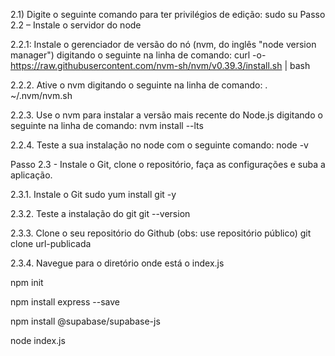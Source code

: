 2.1) Digite o seguinte comando para ter privilégios de edição:
sudo su
Passo 2.2 – Instale o servidor do node

2.2.1: Instale o gerenciador de versão do nó (nvm, do inglês "node version
manager") digitando o seguinte na linha de comando:
curl -o- https://raw.githubusercontent.com/nvm-sh/nvm/v0.39.3/install.sh | bash

2.2.2. Ative o nvm digitando o seguinte na linha de comando:
. ~/.nvm/nvm.sh

2.2.3. Use o nvm para instalar a versão mais recente do Node.js digitando o
seguinte na linha de comando:
nvm install --lts

2.2.4. Teste a sua instalação no node com o seguinte comando:
node -v

Passo 2.3 - Instale o Git, clone o repositório, faça as configurações e suba a
aplicação.

2.3.1. Instale o Git
sudo yum install git -y

2.3.2. Teste a instalação do git
git --version

2.3.3. Clone o seu repositório do Github (obs: use repositório público)
git clone url-publicada

2.3.4. Navegue para o diretório onde está o index.js

npm init

npm install express --save

npm install @supabase/supabase-js

node index.js
